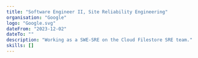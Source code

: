 ```yaml
---
title: "Software Engineer II, Site Reliability Engineering"
organisation: "Google"
logo: "Google.svg"
dateFrom: "2023-12-02"
dateTo: ""
description: "Working as a SWE-SRE on the Cloud Filestore SRE team."
skills: []
---
```

